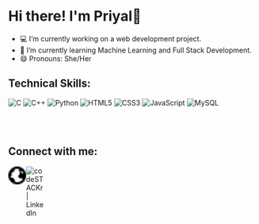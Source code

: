 # Hi there! I'm Priyal👋

- 💻 I’m currently working on a web development project.
- 🌱 I’m currently learning Machine Learning and Full Stack Development.
- 😄 Pronouns: She/Her



## Technical Skills:
<img alt="C" src="https://img.shields.io/badge/c-%2300599C.svg?style=for-the-badge&logo=c&logoColor=white"/> <img alt="C++" src="https://img.shields.io/badge/c++-%2300599C.svg?style=for-the-badge&logo=c%2B%2B&logoColor=white"/>  <img alt="Python" src="https://img.shields.io/badge/python-%2314354C.svg?style=for-the-badge&logo=python&logoColor=white"/> ![HTML5](https://img.shields.io/badge/html5-%23E34F26.svg?style=for-the-badge&logo=html5&logoColor=white) ![CSS3](https://img.shields.io/badge/css3-%231572B6.svg?style=for-the-badge&logo=css3&logoColor=white)
![JavaScript](https://img.shields.io/badge/javascript-%23323330.svg?style=for-the-badge&logo=javascript&logoColor=%23F7DF1E) ![MySQL](https://img.shields.io/badge/mysql-%2300f.svg?style=for-the-badge&logo=mysql&logoColor=white)

<br />
<br />

<!--## GitHub Stats-->
<!-- status bar-->
<!-- <img src="https://github-readme-stats.vercel.app/api?username=Priyal-Y&&show_icons=true&title_color=1AA7EC&icon_color=006ee6&text_color=003166&bg_color=d8f9ff">
-->

[website]: https://priyalmamta87.wixsite.com/priyal-yadav
[linkedin]: https://www.linkedin.com/in/priyalyadav/


## Connect with me:

[<img align="left" alt="codeSTACKr.com" width="36px" src="https://raw.githubusercontent.com/iconic/open-iconic/master/svg/globe.svg" />][website]
[<img align="left" alt="codeSTACKr | LinkedIn" width="36x" src="https://cdn.jsdelivr.net/npm/simple-icons@v3/icons/linkedin.svg" />][linkedin]

<br />
<br/>
<br/>
